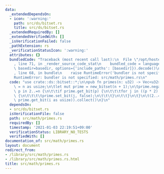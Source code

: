 ```yaml
---
data:
  _extendedDependsOn:
  - icon: ':warning:'
    path: src/ds/bitset.rs
    title: src/ds/bitset.rs
  _extendedRequiredBy: []
  _extendedVerifiedWith: []
  _isVerificationFailed: false
  _pathExtension: rs
  _verificationStatusIcon: ':warning:'
  attributes: {}
  bundledCode: "Traceback (most recent call last):\n  File \"/opt/hostedtoolcache/Python/3.9.1/x64/lib/python3.9/site-packages/onlinejudge_verify/documentation/build.py\"\
    , line 71, in _render_source_code_stat\n    bundled_code = language.bundle(stat.path,\
    \ basedir=basedir, options={'include_paths': [basedir]}).decode()\n  File \"/opt/hostedtoolcache/Python/3.9.1/x64/lib/python3.9/site-packages/onlinejudge_verify/languages/user_defined.py\"\
    , line 68, in bundle\n    raise RuntimeError('bundler is not specified: {}'.format(path.as_posix()))\n\
    RuntimeError: bundler is not specified: src/math/primes.rs\n"
  code: "use crate::ds::bitset::*;\n\npub fn primes(n: u32) -> Vec<u32> {\n\tlet n\
    \ = n as usize;\n\tlet mut prime = new_bitset(n + 1);\n\tprime.negate();\n\tfor\
    \ p in 2..=n {\n\t\tif prime.get_bit(p) {\n\t\t\tfor j in ((p * 2)..=n).step_by(p)\
    \ {\n\t\t\t\tprime.set_bit(j, false);\n\t\t\t}\n\t\t}\n\t}\n\t(2..=n as u32).filter(|&i|\
    \ prime.get_bit(i as usize)).collect()\n}\n"
  dependsOn:
  - src/ds/bitset.rs
  isVerificationFile: false
  path: src/math/primes.rs
  requiredBy: []
  timestamp: '2021-01-03 22:19:51+09:00'
  verificationStatus: LIBRARY_NO_TESTS
  verifiedWith: []
documentation_of: src/math/primes.rs
layout: document
redirect_from:
- /library/src/math/primes.rs
- /library/src/math/primes.rs.html
title: src/math/primes.rs
---
```

